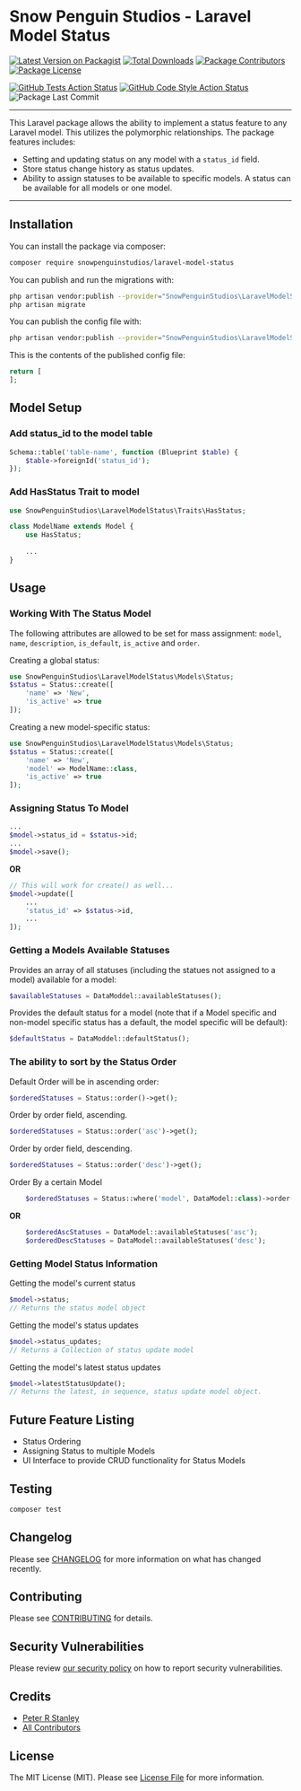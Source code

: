 # Snow Penguin Studios - Laravel Model Status

[![Latest Version on Packagist](https://badgen.net/packagist/v/snowpenguinstudios/laravel-model-status)](https://packagist.org/packages/snowpenguinstudios/laravel-model-status)
[![Total Downloads](https://badgen.net/packagist/dt/snowpenguinstudios/laravel-model-status?color=blue)](https://packagist.org/packages/snowpenguinstudios/laravel-model-status)
[![Package Contributors](https://img.shields.io/github/contributors/snowpenguinstudios/laravel-model-status?color=blue)](../../contributors)
[![Package License](https://badgen.net/github/license/snowpenguinstudios/laravel-model-status)](License.md)

[![GitHub Tests Action Status](https://badgen.net/github/checks/snowpenguinstudios/laravel-model-status/master/test?label=tests)](https://github.com/snowpenguinstudios/laravel-model-status/actions?query=workflow%3Arun-tests+branch%3Amaster)
[![GitHub Code Style Action Status](https://badgen.net/github/checks/snowpenguinstudios/laravel-model-status/master?label=code%20style)](https://github.com/snowpenguinstudios/laravel-model-status/actions?query=workflow%3A"Check+%26+fix+styling"+branch%3Amaster)
![Package Last Commit](https://badgen.net/github/last-commit/snowpenguinstudios/laravel-model-status)

---

This Laravel package allows the ability to implement a status feature to any Laravel model. This utilizes
the polymorphic relationships. The package features includes:

- Setting and updating status on any model with a `status_id` field.
- Store status change history as status updates.
- Ability to assign statuses to be available to specific models. A status can be available for
  all models or one model.

---

## Installation

You can install the package via composer:

```bash
composer require snowpenguinstudios/laravel-model-status
```

You can publish and run the migrations with:

```bash
php artisan vendor:publish --provider="SnowPenguinStudios\LaravelModelStatus\LaravelModelStatusServiceProvider" --tag="laravel-model-status-migrations"
php artisan migrate
```

You can publish the config file with:
```bash
php artisan vendor:publish --provider="SnowPenguinStudios\LaravelModelStatus\LaravelModelStatusServiceProvider" --tag="laravel-model-status-config"
```

This is the contents of the published config file:

```php
return [
];
```

## Model Setup

### Add status_id to the model table
```php
Schema::table('table-name', function (Blueprint $table) {
    $table->foreignId('status_id');
});
```

### Add HasStatus Trait to model
```php
use SnowPenguinStudios\LaravelModelStatus\Traits\HasStatus;

class ModelName extends Model {
    use HasStatus;
    
    ...
}
```

## Usage

### Working With The Status Model
The following attributes are allowed to be set for mass assignment:
`model`, `name`, `description`, `is_default`, `is_active` and `order`.

Creating a global status:
```php
use SnowPenguinStudios\LaravelModelStatus\Models\Status;
$status = Status::create([
    'name' => 'New',
    'is_active' => true
]);
```

Creating a new model-specific status:
```php
use SnowPenguinStudios\LaravelModelStatus\Models\Status;
$status = Status::create([
    'name' => 'New',
    'model' => ModelName::class,
    'is_active' => true
]);
```

### Assigning Status To Model
```php
...
$model->status_id = $status->id;
... 
$model->save();
```
**OR**
```php
// This will work for create() as well...
$model->update([
    ...
    'status_id' => $status->id,
    ...
]);
```

### Getting a Models Available Statuses

Provides an array of all statuses (including the statues not assigned to a model) available for a model:
```php
$availableStatuses = DataModdel::availableStatuses();
```

Provides the default status for a model (note that if a Model specific and non-model specific status has a default, the model specific will be default):
```php
$defaultStatus = DataModdel::defaultStatus();
```

### The ability to sort by the Status Order

Default Order will be in ascending order:
```php
$orderedStatuses = Status::order()->get();
```

Order by order field, ascending.
```php
$orderedStatuses = Status::order('asc')->get();
```

Order by order field, descending.
```php
$orderedStatuses = Status::order('desc')->get();
```

Order By a certain Model
```php
    $orderedStatuses = Status::where('model', DataModel::class)->order()->get();
```
**OR**
```php
    $orderedAscStatuses = DataModel::availableStatuses('asc');
    $orderedDescStatuses = DataModel::availableStatuses('desc');
```

### Getting Model Status Information

Getting the model's current status
```php
$model->status;
// Returns the status model object
```

Getting the model's status updates
```php
$model->status_updates;
// Returns a Collection of status update model 
```

Getting the model's latest status updates
```php
$model->latestStatusUpdate();
// Returns the latest, in sequence, status update model object.
```

## Future Feature Listing
- Status Ordering
- Assigning Status to multiple Models
- UI Interface to provide CRUD functionality for Status Models

## Testing

```bash
composer test
```

## Changelog

Please see [CHANGELOG](CHANGELOG.md) for more information on what has changed recently.

## Contributing

Please see [CONTRIBUTING](.github/CONTRIBUTING.md) for details.

## Security Vulnerabilities

Please review [our security policy](../../security/policy) on how to report security vulnerabilities.

## Credits

- [Peter R Stanley](https://github.com/peterrstanley)
- [All Contributors](../../contributors)

## License

The MIT License (MIT). Please see [License File](LICENSE.md) for more information.
